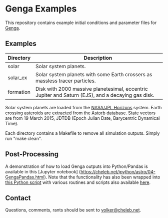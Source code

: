 # Genga Examples

This repository contains example initial conditions and parameter files for [Genga](https://bitbucket.org/sigrimm/genga/).

## Examples

| Directory | Description |
| --------- | ----------- |
| solar | Solar system planets. |
| solar_ex | Solar system planets with some Earth crossers as massless tracer particles. |
| formation | Disk with 2000 massive planetesimal, eccentric Jupiter and Saturn (EJS), and a decaying gas disk. |

Solar system planets are loaded from the [NASA/JPL Horizons](http://ssd.jpl.nasa.gov/horizons.cgi) system. Earth crossing asteroids are extracted from the [Astorb](http://asteroid.lowell.edu/external/astorb) database. State vectors are from 19 March 2015, JDTDB (Epoch Julian Date, Barycentric Dynamical Time).

Each directory contains a Makefile to remove all simulation outputs. Simply run "make clean".

## Post-Processing

A demonstration of how to load Genga outputs into Python/Pandas is available in this [Jupyter notebook] (https://cheleb.net/ipython/astro/04-GengaPandas.html). Note that the functionality has also been wrapped into [this Python script](https://github.com/vhffm/G3/blob/master/Helpers/io_helpers.py) with various routines and scripts also available [here](https://github.com/vhffm/G3).

## Contact

Questions, comments, rants should be sent to [volker@cheleb.net](mailto:volker@cheleb.net).

